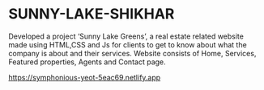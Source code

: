 # SUNNY-LAKE-SHIKHAR


 Developed a project ‘Sunny Lake Greens’, a real estate related website made
using HTML,CSS and Js for clients to get to know about what the
company is about and their services. Website consists of Home, Services, Featured properties, Agents and Contact page.


https://symphonious-yeot-5eac69.netlify.app
